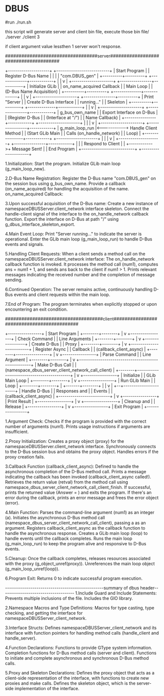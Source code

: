 # DBUS

#run
./run.sh

this script will generate server and client bin file, execute those bin file/
./server 
./client 3

if client argument value lessthen 1 server won't response.

##################################server######################################


+---------------------+             +---------------------------+
|   Start Program     |             |   Register D-Bus Name      |
|                     |             |   "com.DBUS_gen"           |
+----------+----------+             +--------------+------------+
           |                                         |
           v                                         |
+---------------------+             +----------------+-----------+
|  Initialize GLib    |             |  on_name_acquired Callback |
|  Main Loop          |             |  (D-Bus Name Acquisition)  |
+----------+----------+             +--------------+-------------+
           |                                         |
           v                                         |
+---------------------+             +----------------+----------+
|  Print "Server      |             |  Create D-Bus Interface   |
|  running..."        |             |  Skeleton                 |
+----------+----------+             +--------------+------------+
           |                                         |
           v                                         |
+---------------------+             +----------------+------------+
|  g_bus_own_name     |             |  Export Interface on D-Bus  |
|  (Register D-Bus    |             |  (Interface at "/")         |
|  Name Callback)     |             +----------------+------------+
+---------------------+                              |
           |                                         |
           v                                         |
+---------------------+             +----------------+------------+
|  g_main_loop_run    |<------------+  Handle Client Method       |
|  (Start GLib Main   |             |  Calls (on_handle_network)  |
|  Loop)              |             +----------------+------------+
+---------------------+                              |
           |                                         |
           v                                         |
+---------------------+             +----------------+------------+
|                     |             |  Respond to Client        |
|                     +------------>+  Message Sent!            |
|  End Program        |             +---------------------------+
+---------------------+

1.Initialization:
Start the program.
Initialize GLib main loop (g_main_loop_new).

2.D-Bus Name Registration:
Register the D-Bus name "com.DBUS_gen" on the session bus using g_bus_own_name.
Provide a callback (on_name_acquired) for handling the acquisition of the name.
on_name_acquired Callback:

3.Upon successful acquisition of the D-Bus name:
Create a new instance of namespaceDBUSServer.client_network interface skeleton.
Connect the handle-client signal of the interface to the on_handle_network callback function.
Export the interface on D-Bus at path "/" using g_dbus_interface_skeleton_export.

4.Main Event Loop:
Print "Server running..." to indicate the server is operational.
Enter the GLib main loop (g_main_loop_run) to handle D-Bus events and signals.

5.Handling Client Requests:
When a client sends a method call on the namespaceDBUSServer.client_network interface:
The on_handle_network callback function is invoked.
It processes the method call (num1), computes ans = num1 + 1, and sends ans back to the client if num1 > 1.
Prints relevant messages indicating the received number and the completion of message sending.

6.Continued Operation:
The server remains active, continuously handling D-Bus events and client requests within the main loop.

7.End of Program:
The program terminates when explicitly stopped or upon encountering an exit condition.


####################################client###########################################

  +-----------------+
  |   Start Program |
  +--------+--------+
           |
           v
  +-----------------+
  |  Check Command  |
  |  Line Arguments |
  +--------+--------+
           |
           v
  +-----------------+
  |  Create D-Bus   |
  |  Proxy          |
  +--------+--------+
           |
           v
  +--------------------------+
  |  Register Async          |
  |  Callback                |
  |  (callback_client_async) |
  +--------+-----------------+
           |
           v
  +-----------------+
  |  Parse Command  |
  |  Line Argument  |
  +--------+--------+
           |
           v
  +-----------------------------------------------------+
  |  Make D-Bus Call                                    |
  |  (namespace_dbus_server_client_network_call_client) |
  +--------+--------------------------------------------+
           |
           v
  +-----------------+
  |  Initialize     |
  |  GLib Main Loop |
  +--------+--------+
           |
           v
  +-----------------+
  |  Run GLib Main  |
  |  Loop           |
  +--------+--------+
           |
   +-------+--------+
   |       |
   v       |
+--+-----------------------+
|  Handle D-Bus            |
|  Responses and           |
|  Events                  |
|  (callback_client_async) |
+--------------------------+
           |
           v
  +-----------------+
  |  Print Result   |
  +-----------------+
           |
           v
  +-----------------+
  |  Cleanup and    |
  |  Release        |
  +-----------------+
           |
           v
  +-----------------+
  |   Exit Program  |
  +-----------------+


1.Argument Check:
Checks if the program is provided with the correct number of arguments (num1).
Prints usage instructions if arguments are insufficient.

2.Proxy Initialization:
Creates a proxy object (proxy) for the namespaceDBUSServer.client_network interface.
Synchronously connects to the D-Bus session bus and obtains the proxy object.
Handles errors if the proxy creation fails.

3.Callback Function (callback_client_async):
Defined to handle the asynchronous completion of the D-Bus method call.
Prints a message indicating the callback has been invoked (callback_client_async called!).
Retrieves the return value (retval) from the method call using namespace_dbus_server_client_network_call_client_finish.
If successful, prints the returned value (Answer = <retval>) and exits the program.
If there's an error during the callback, prints an error message and frees the error object (error).

4.Main Function:
Parses the command-line argument (num1) as an integer (a).
Initiates the asynchronous D-Bus method call (namespace_dbus_server_client_network_call_client), passing a as an argument.
Registers callback_client_async as the callback function to handle the asynchronous response.
Creates a GLib main loop (loop) to handle events until the callback completes.
Runs the main loop (g_main_loop_run) to keep the program alive and responsive to D-Bus events.

5.Cleanup:
Once the callback completes, releases resources associated with the proxy (g_object_unref(proxy)).
Unreferences the main loop object (g_main_loop_unref(loop)).

6.Program Exit:
Returns 0 to indicate successful program execution.


--------------------------------------------------summary of dbus header-------------------------------------
1.Include Guard and Include Statements:
Prevents multiple inclusions of the file.
Includes the GIO library.

2.Namespace Macros and Type Definitions:
Macros for type casting, type checking, and getting the interface for namespaceDBUSServer_client_network.

3.Interface Structs:
Defines namespaceDBUSServer_client_network and its interface with function pointers for handling method calls (handle_client and handle_server).

4.Function Declarations:
Functions to provide GType system information.
Completion functions for D-Bus method calls (server and client).
Functions to initiate and complete asynchronous and synchronous D-Bus method calls.

5.Proxy and Skeleton Declarations:
Defines the proxy object that acts as a client-side representation of the interface, with functions to create new proxies and make calls.
Defines the skeleton object, which is the server-side implementation of the interface.
